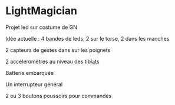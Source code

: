 # LightMagician
Projet led sur costume de GN

Idée actuelle : 
4 bandes de leds, 2 sur le torse, 2 dans les manches

2 capteurs de gestes dans sur les poignets

2 accéléromètres au niveau des tibiats 

Batterie embarquée

Un interrupteur général

2 ou 3 boutons poussoirs pour commandes
